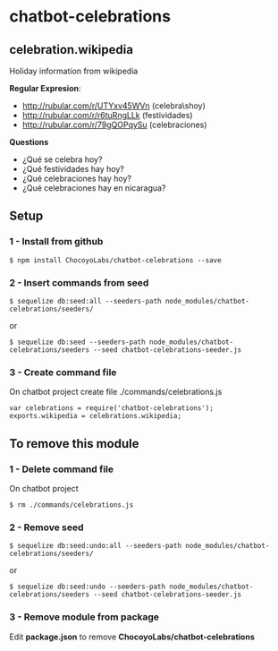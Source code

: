 # chatbot-celebrations

## celebration.wikipedia

Holiday information from wikipedia

**Regular Expresion**:
* http://rubular.com/r/UTYxv45WVn (celebra\shoy)
* http://rubular.com/r/r6tuRngLLk (festividades)
* http://rubular.com/r/79gQOPqySu (celebraciones)

**Questions**
* ¿Qué se celebra hoy?
* ¿Qué festividades hay hoy?
* ¿Qué celebraciones hay hoy?
* ¿Qué celebraciones hay en nicaragua?

## Setup

### 1 - Install from github

    $ npm install ChocoyoLabs/chatbot-celebrations --save

### 2 - Insert commands from seed

    $ sequelize db:seed:all --seeders-path node_modules/chatbot-celebrations/seeders/

or

    $ sequelize db:seed --seeders-path node_modules/chatbot-celebrations/seeders --seed chatbot-celebrations-seeder.js

### 3 - Create command file

On chatbot project create file ./commands/celebrations.js

    var celebrations = require('chatbot-celebrations');
    exports.wikipedia = celebrations.wikipedia;

## To remove this module

### 1 - Delete command file

On chatbot project

    $ rm ./commands/celebrations.js

### 2 - Remove seed

    $ sequelize db:seed:undo:all --seeders-path node_modules/chatbot-celebrations/seeders/

or

    $ sequelize db:seed:undo --seeders-path node_modules/chatbot-celebrations/seeders --seed chatbot-celebrations-seeder.js

### 3 - Remove module from package

Edit **package.json** to remove **ChocoyoLabs/chatbot-celebrations**

